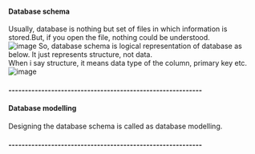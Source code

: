 #### Database schema
Usually, database is nothing but set of files in which information is stored.But, if you open the file, nothing could be understood.</br>
![image](https://github.com/user-attachments/assets/26fe918b-7330-4f3e-96e6-ddccba79d7cf)
So, database schema is logical representation of database as below. It just represents structure, not data.</br>
When i say structure, it means data type of the column, primary key etc.
![image](https://github.com/user-attachments/assets/2bc5de0d-96fa-4968-a41a-725f46917c62)
#### -----------------------------------------------------------
#### Database modelling
Designing the database schema is called as database modelling.
#### -----------------------------------------------------------
